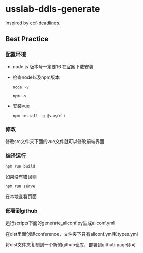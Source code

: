 # usslab-ddls-generate

Inspired by [ccf-deadlines](https://github.com/ccfddl/ccf-deadlines).

## Best Practice

### 配置环境

- node.js 版本号一定要16 在[官网](https://nodejs.org/)下载安装

- 检查node以及npm版本

   ```
   node -v
   ```

   ```
   npm -v
   ```

- 安装vue

   ```
   npm install -g @vue/cli
   ```

### 修改

修改src文件夹下面的vue文件就可以修改前端界面

### 编译运行

```
npm run build
```

如果没有错误则

```
npm run serve
```

在本地查看页面

### 部署到github

运行scripts下面的generate_allconf.py生成allconf.yml

在dist里面创建conference，文件夹下只有allconf.yml和types.yml

将dist文件夹复制到一个新的github仓库，部署到github page即可



